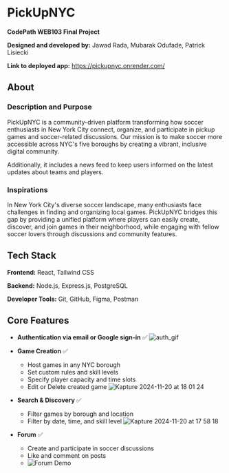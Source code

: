 # PickUpNYC

**CodePath WEB103 Final Project**

**Designed and developed by:** Jawad Rada, Mubarak Odufade, Patrick Lisiecki

**Link to deployed app:** https://pickupnyc.onrender.com/

## About

### Description and Purpose

PickUpNYC is a community-driven platform transforming how soccer enthusiasts in
New York City connect, organize, and participate in pickup games and
soccer-related discussions. Our mission is to make soccer more accessible across
NYC's five boroughs by creating a vibrant, inclusive digital community.

Additionally, it includes a news feed to keep users informed on the latest
updates about teams and players.

### Inspirations

In New York City's diverse soccer landscape, many enthusiasts face challenges in
finding and organizing local games. PickUpNYC bridges this gap by providing a
unified platform where players can easily create, discover, and join games in
their neighborhood, while engaging with fellow soccer lovers through discussions
and community features.

## Tech Stack

**Frontend:** React, Tailwind CSS

**Backend:** Node.js, Express.js, PostgreSQL

**Developer Tools:** Git, GitHub, Figma, Postman

## Core Features
- **Authentication via email or Google sign-in** ✅
![auth_gif](https://github.com/user-attachments/assets/9c4a88d7-0cab-48da-a193-c6256116a4bd)

- **Game Creation** ✅
    - Host games in any NYC borough
    - Set custom rules and skill levels
    - Specify player capacity and time slots
    - Edit or Delete created game
![Kapture 2024-11-20 at 18 01 24](https://github.com/user-attachments/assets/5b1b5aaf-0f72-44f5-a88f-3888099aa580)


- **Search & Discovery** ✅
    - Filter games by borough and location
    - Filter by date, time, and skill level
![Kapture 2024-11-20 at 17 58 18](https://github.com/user-attachments/assets/dce09e15-c609-438d-8cf0-670a6d8a58a0)

- **Forum** ✅
    - Create and participate in soccer discussions
    - Like and comment on posts
    - ![Forum Demo](https://imgur.com/9o4frws.gif)



